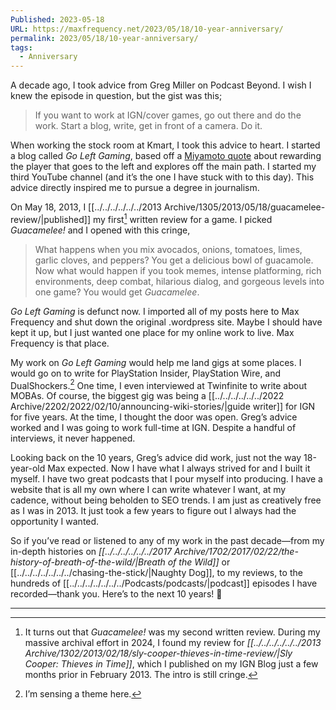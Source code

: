 ```yaml
---
Published: 2023-05-18
URL: https://maxfrequency.net/2023/05/18/10-year-anniversary/
permalink: 2023/05/18/10-year-anniversary/
tags:
  - Anniversary
---
```

A decade ago, I took advice from Greg Miller on Podcast Beyond. I wish I knew the episode in question, but the gist was this;

> If you want to work at IGN/cover games, go out there and do the work. Start a blog, write, get in front of a camera. Do it.

When working the stock room at Kmart, I took this advice to heart. I started a blog called *Go Left Gaming*, based off a [Miyamoto quote](https://www.ign.com/articles/2013/04/02/toad-is-zelda-the-untold-story-of-luigis-mansion-2) about rewarding the player that goes to the left and explores off the main path. I started my third YouTube channel (and it’s the one I have stuck with to this day). This advice directly inspired me to pursue a degree in journalism.

On May 18, 2013, I [[../../../../../../2013 Archive/1305/2013/05/18/guacamelee-review/|published]] my first[^1] written review for a game. I picked *Guacamelee!* and I opened with this cringe,

> What happens when you mix avocados, onions, tomatoes, limes, garlic cloves, and peppers? You get a delicious bowl of guacamole. Now what would happen if you took memes, intense platforming, rich environments, deep combat, hilarious dialog, and gorgeous levels into one game? You would get *Guacamelee*.

*Go Left Gaming* is defunct now. I imported all of my posts here to Max Frequency and shut down the original .wordpress site. Maybe I should have kept it up, but I just wanted one place for my online work to live. Max Frequency is that place.

My work on *Go Left Gaming* would help me land gigs at some places. I would go on to write for PlayStation Insider, PlayStation Wire, and DualShockers.[^2] One time, I even interviewed at Twinfinite to write about MOBAs. Of course, the biggest gig was being a [[../../../../../../2022 Archive/2202/2022/02/10/announcing-wiki-stories/|guide writer]] for IGN for five years. At the time, I thought the door was open. Greg’s advice worked and I was going to work full-time at IGN. Despite a handful of interviews, it never happened.

Looking back on the 10 years, Greg’s advice did work, just not the way 18-year-old Max expected. Now I have what I always strived for and I built it myself. I have two great podcasts that I pour myself into producing. I have a website that is all my own where I can write whatever I want, at my cadence, without being beholden to SEO trends. I am just as creatively free as I was in 2013. It just took a few years to figure out I always had the opportunity I wanted.

So if you’ve read or listened to any of my work in the past decade—from my in-depth histories on *[[../../../../../../2017 Archive/1702/2017/02/22/the-history-of-breath-of-the-wild/|Breath of the Wild]]* or [[../../../../../../../chasing-the-stick/|Naughty Dog]], to my reviews, to the hundreds of [[../../../../../../../Podcasts/podcasts/|podcast]] episodes I have recorded—thank you. Here’s to the next 10 years! 🥂

---
[^1]: It turns out that *Guacamelee!* was my second written review. During my massive archival effort in 2024, I found my review for *[[../../../../../../2013 Archive/1302/2013/02/18/sly-cooper-thieves-in-time-review/|Sly Cooper: Thieves in Time]]*, which I published on my IGN Blog just a few months prior in February 2013. The intro is still cringe.
[^2]: I’m sensing a theme here.